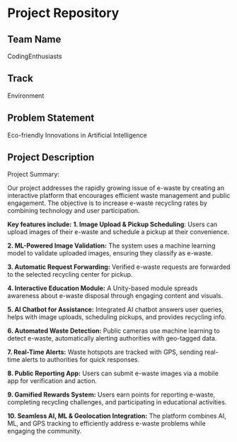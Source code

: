 
# Project Repository

## Team Name
CodingEnthusiasts

## Track
Environment

## Problem Statement
Eco-friendly Innovations in Artificial Intelligence

## Project Description
Project Summary:

Our project addresses the rapidly growing issue of e-waste by creating an interactive platform that encourages efficient waste management and public engagement. The objective is to increase e-waste recycling rates by combining technology and user participation.

**Key features include:**
**1. Image Upload & Pickup Scheduling**:
Users can upload images of their e-waste and schedule a pickup at their convenience.

**2. ML-Powered Image Validation:**
The system uses a machine learning model to validate uploaded images, ensuring they classify as e-waste.

**3. Automatic Request Forwarding:**
Verified e-waste requests are forwarded to the selected recycling center for pickup.

**4. Interactive Education Module:**
A Unity-based module spreads awareness about e-waste disposal through engaging content and visuals.

**5. AI Chatbot for Assistance:**
Integrated AI chatbot answers user queries, helps with image uploads, scheduling pickups, and provides recycling info.

**6. Automated Waste Detection:**
Public cameras use machine learning to detect e-waste, automatically alerting authorities with geo-tagged data.

**7. Real-Time Alerts:**
Waste hotspots are tracked with GPS, sending real-time alerts to authorities for quick responses.

**8. Public Reporting App:**
Users can submit e-waste images via a mobile app for verification and action.

**9. Gamified Rewards System:**
Users earn points for reporting e-waste, completing recycling challenges, and participating in educational activities.

**10. Seamless AI, ML & Geolocation Integration:**
The platform combines AI, ML, and GPS tracking to efficiently address e-waste problems while engaging the community.


